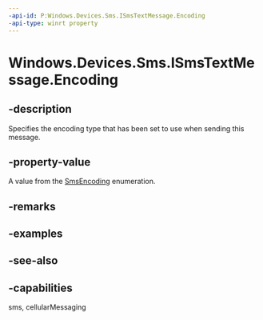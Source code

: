 ----api-id: P:Windows.Devices.Sms.ISmsTextMessage.Encoding
-api-type: winrt property
---<!-- Property syntaxpublic Windows.Devices.Sms.SmsEncoding Encoding { get;  set; }--># Windows.Devices.Sms.ISmsTextMessage.Encoding## -descriptionSpecifies the encoding type that has been set to use when sending this message.## -property-valueA value from the [SmsEncoding](smsencoding.md) enumeration.## -remarks## -examples## -see-also## -capabilitiessms, cellularMessaging